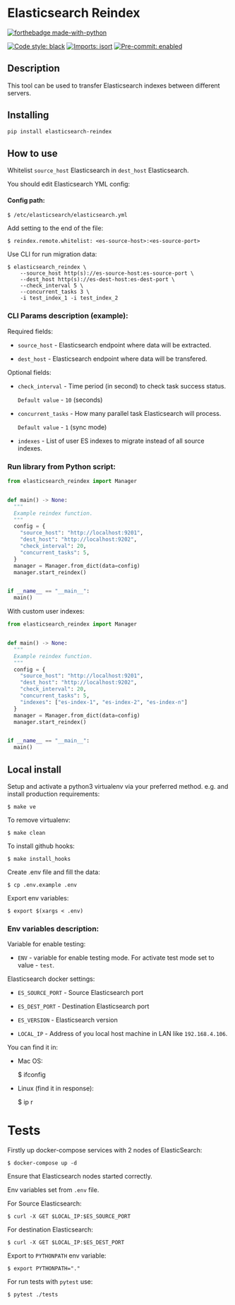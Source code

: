 Elasticsearch Reindex
====================

[![forthebadge made-with-python](http://ForTheBadge.com/images/badges/made-with-python.svg)](https://www.python.org/)

[![Code style: black](https://img.shields.io/badge/code%20style-black-000000.svg)](https://github.com/psf/black)
[![Imports: isort](https://img.shields.io/badge/%20imports-isort-%231674b1?style=flat&labelColor=ef8336)](https://pycqa.github.io/isort/)
[![Pre-commit: enabled](https://img.shields.io/badge/pre--commit-enabled-brightgreen?logo=pre-commit&logoColor=white&style=flat)](https://github.com/pre-commit/pre-commit)

## Description
This tool can be used to transfer Elasticsearch indexes between different servers.

## Installing

```bash
pip install elasticsearch-reindex
```

How to use
-------------

Whitelist `source_host` Elasticsearch  in `dest_host` Elasticsearch.

You should edit Elasticsearch YML config:

#### Config path:

    $ /etc/elasticsearch/elasticsearch.yml

Add setting to the end of the file:

    $ reindex.remote.whitelist: <es-source-host>:<es-source-port>

Use CLI for run migration data:


    $ elasticsearch_reindex \
        --source_host http(s)://es-source-host:es-source-port \
        --dest_host http(s)://es-dest-host:es-dest-port \
        --check_interval 5 \
        --concurrent_tasks 3 \
        -i test_index_1 -i test_index_2 


### CLI Params description (example):

Required fields:

* `source_host` - Elasticsearch endpoint where data will be extracted.

* `dest_host` - Elasticsearch endpoint where data will be transfered.

Optional fields:

* `check_interval` - Time period (in second) to check task success status.

    `Default value` - `10` (seconds)

* `concurrent_tasks` - How many parallel task Elasticsearch will process.

    `Default value` - `1` (sync mode)

* `indexes` - List of user ES indexes to migrate instead of all source indexes.


### Run library from Python script:

```python
from elasticsearch_reindex import Manager


def main() -> None:
  """
  Example reindex function.
  """
  config = {
    "source_host": "http://localhost:9201",
    "dest_host": "http://localhost:9202",
    "check_interval": 20,
    "concurrent_tasks": 5,
  }
  manager = Manager.from_dict(data=config)
  manager.start_reindex()


if __name__ == "__main__":
  main()

```

With custom user indexes:
```python
from elasticsearch_reindex import Manager


def main() -> None:
  """
  Example reindex function.
  """
  config = {
    "source_host": "http://localhost:9201",
    "dest_host": "http://localhost:9202",
    "check_interval": 20,
    "concurrent_tasks": 5,
    "indexes": ["es-index-1", "es-index-2", "es-index-n"]
  }
  manager = Manager.from_dict(data=config)
  manager.start_reindex()


if __name__ == "__main__":
  main()

```

Local install
-------------

Setup and activate a python3 virtualenv via your preferred method. e.g. and install production requirements:

    $ make ve

To remove virtualenv:

    $ make clean

To install github hooks:

    $ make install_hooks

Create .env file and fill the data:

    $ cp .env.example .env

Export env variables:

    $ export $(xargs < .env)

### Env variables description:

Variable for enable testing:

* `ENV` - variable for enable testing mode.
For activate test mode set to value - `test`.

Elasticsearch docker settings:

* `ES_SOURCE_PORT` - Source Elasticsearch port


* `ES_DEST_PORT` - Destination Elasticsearch port


* `ES_VERSION` - Elasticsearch version


* `LOCAL_IP` - Address of you local host machine in LAN like `192.168.4.106`.

You can find it in:

* Mac OS:


    $ ifconfig

* Linux (find it in response):


    $ ip r

Tests
======================
Firstly up docker-compose services with 2 nodes of ElasticSearch:

    $ docker-compose up -d

Ensure that Elasticsearch nodes started correctly.

Env variables set from `.env` file.

For Source Elasticsearch:

    $ curl -X GET $LOCAL_IP:$ES_SOURCE_PORT


For destination Elasticsearch:

    $ curl -X GET $LOCAL_IP:$ES_DEST_PORT


Export to `PYTHONPATH` env variable:

    $ export PYTHONPATH="."

For run tests with `pytest` use:

    $ pytest ./tests
